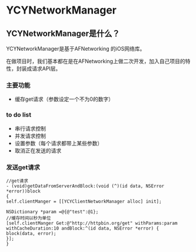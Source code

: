 # YCYNetworkManager

## YCYNetworkManager是什么？
YCYNetworkManager是基于AFNetworking 的iOS网络库。

在做项目时，我们基本都在是在AFNetworking上做二次开发，加入自己项目的特性，封装成请求API层。

### 主要功能
* 缓存get请求（参数设定一个不为0的数字）

### to do list
* 串行请求控制
* 并发请求控制
* 设置参数（每个请求都带上某些参数）
* 取消正在发送的请求

### 发送get请求
```objc
//get请求
- (void)getDataFromServerAndBlock:(void (^)(id data, NSError *error))block
{
self.clientManger = [[YCYClientNetworkManager alloc] init];

NSDictionary *param =@{@"test":@1};
//缓存时间以秒为单位
[self.clientManger Get:@"http://httpbin.org/get" withParams:param withCacheDuration:10 andBlock:^(id data, NSError *error) {
block(data, error);
}];
}
```